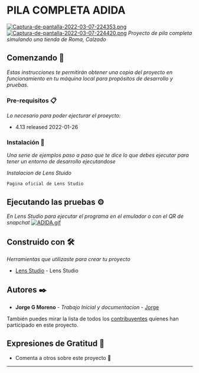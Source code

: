 # PILA COMPLETA ADIDA 
[![Captura-de-pantalla-2022-03-07-224353.png](https://i.postimg.cc/RCLD2GLW/Captura-de-pantalla-2022-03-07-224353.png)](https://postimg.cc/Cdd7qGt0)
[![Captura-de-pantalla-2022-03-07-224420.png](https://i.postimg.cc/3N1fpJxX/Captura-de-pantalla-2022-03-07-224420.png)](https://postimg.cc/FkfxXvcz)
_Proyecto de pila completa simulando una tienda de Roma, Calzado_

## Comenzando 🚀

_Estas instrucciones te permitirán obtener una copia del proyecto en funcionamiento en tu máquina local para propósitos de desarrollo y pruebas._

### Pre-requisitos 📋

_Lo necesario para poder ejecturar el proeycto:_
* 4.13 released 2022-01-26

### Instalación 🔧

_Una serie de ejemplos paso a paso que te dice lo que debes ejecutar para tener un entorno de desarrollo ejecutandose_

_Instalacion de Lens Stuido_

```
Pagina oficial de Lens Studio
```

## Ejecutando las pruebas ⚙️

_En Lens Studio para ejecutar el programa en el emulador o con el QR de snapchat_
[![ADIDA.gif](https://i.postimg.cc/0Q9TF4Fy/ADIDA.gif)](https://postimg.cc/jWk3JMRp)
## Construido con 🛠️

_Herramientas que utilizaste para crear tu proyecto_

* [Lens Studio](https://lensstudio.snapchat.com/download/) - Lens Studio



## Autores ✒️

* **Jorge G Moreno** - *Trabajo Inicial y documentacion* - [Jorge](https://github.com/jkokecas1)

También puedes mirar la lista de todos los [contribuyentes](https://github.com/your/project/contributors) quíenes han participado en este proyecto. 


## Expresiones de Gratitud 🎁

* Comenta a otros sobre este proyecto 📢




---
